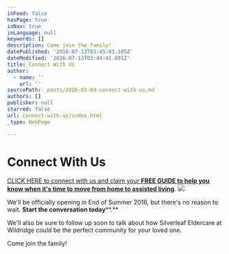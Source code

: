 ```yaml
---
inFeed: false
hasPage: true
inNav: true
inLanguage: null
keywords: []
description: Come join the family!
datePublished: '2016-07-13T03:45:03.105Z'
dateModified: '2016-07-13T03:44:41.891Z'
title: Connect With Us
author:
  - name: ''
    url: ''
sourcePath: _posts/2016-03-04-connect-with-us.md
authors: []
publisher: null
starred: false
url: connect-with-us/index.html
_type: WebPage

---
```

# Connect With Us

[CLICK HERE to connect with us and claim your **FREE GUIDE to help you know when it's time to move from home to assisted living**][0]. ![](https://s3-us-west-2.amazonaws.com/the-grid-img/p/4cbd48ca72c8722b4ebba393a2b54b1846461057.jpg)

We'll be officially opening in End of Summer 2016, but there's no reason to wait. **Start the conversation today****.**

We'll also be sure to follow up soon to talk about how Silverleaf Eldercare at Wildridge could be the perfect community for your loved one. 

Come join the family!

[0]: https://digital-tales.leadpages.co/silverleaf-eldercare-topsigns-oi/